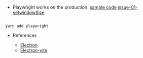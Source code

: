 - Playwright works on the production.
  [sample code](https://gist.github.com/2noScript/c72c599608cbd7110b14339e72eac8c3)
  [issue-01-setwindowSize](https://gist.github.com/2noScript/468b9e84caafe5c5dd63127e7662ab37)
```shell

yarn add playwright

```

- References

  - [Electron](https://www.electronjs.org)
  - [Electron-vite](https://electron-vite.org)
